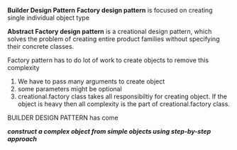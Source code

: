 **Builder Design Pattern**
**Factory design pattern** is focused on creating single individual object type <p>
**Abstract Factory design pattern**   is a creational design pattern, which solves the problem of creating entire product families without specifying their concrete classes.

Factory pattern has to do lot of work to create objects
to remove this complexity

1. We have to pass many arguments to create object
2. some parameters might be optional
3. creational.factory class takes all responsibiltiy for creating object. If the object is heavy then all complexity is the part of creational.factory class.


BUILDER DESIGN PATTERN  has come 

**_construct a complex object from simple objects using step-by-step approach_**